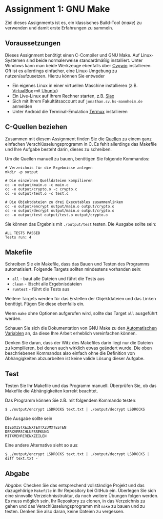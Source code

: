 # Assignment 1: GNU Make

Ziel dieses Assignments ist es, ein klassisches Build-Tool (_make_) zu verwenden und damit erste Erfahrungen zu sammeln.


## Voraussetzungen

Dieses Assignment benötigt einen C-Compiler und GNU Make. Auf Linux-Systemen sind beide normalerweise standardmäßig installiert. Unter Windows kann man beide Werkzeuge ebenfalls über [Cygwin](https://www.cygwin.com/) installieren. Oft ist es allerdings einfacher, eine Linux-Umgebung zu nutzen/aufzusetzen. Hierzu können Sie entweder

  * Ein eigenes Linux in einer virtuellen Maschine installieren (z.B. [VirtualBox](https://www.virtualbox.org) mit [Ubuntu](https://www.ubuntu.com))
  * Ein Live-Linux auf Ihrem Rechner starten, z.B. [Slax](http://www.slax.org)
  * Sich mit Ihrem Fakultätsaccount auf `jonathan.sv.hs-mannheim.de` anmelden
  * Unter Android die Terminal-Emulation [Termux](https://play.google.com/store/apps/details?id=com.termux) installieren


## C-Quellen beziehen

Zusammen mit diesem Assignment finden Sie die [Quellen](crypter/) zu einem ganz einfachen Verschlüsselungsprogramm in C. Es fehlt allerdings das Makefile und Ihre Aufgabe besteht darin, dieses zu schreiben.

Um die Quellen manuell zu bauen, benötigen Sie folgende Kommandos:

```console
# Verzeichnis für die Ergebnisse anlegen
mkdir -p output

# Die einzelnen Quelldateien kompilieren
cc -o output/main.o -c main.c
cc -o output/crypto.o -c crypto.c
cc -o output/test.o -c test.c

# Die Objektdateien zu drei Executables zusammenlinken
cc -o output/encrypt output/main.o output/crypto.o
cc -o output/decrypt output/main.o output/crypto.o
cc -o output/test output/test.o output/crypto.o
```

Sie können das Ergebnis mit `./output/test` testen. Die Ausgabe sollte sein:

```console
ALL TESTS PASSED
Tests run: 4
```


## Makefile

Schreiben Sie ein Makefile, dass das Bauen und Testen des Programms automatisiert. Folgende Targets sollten mindestens vorhanden sein:

  * `all` - baut alle Dateien und führt die Tests aus
  * `clean` - löscht alle Ergebnisdateien
  * `runtest` - führt die Tests aus

Weitere Targets werden für das Erstellen der Objektdateien und das Linken benötigt. Fügen Sie diese ebenfalls ein.

Wenn `make` ohne Optionen aufgerufen wird, sollte das Target `all` ausgeführt werden.

Schauen Sie sich die Dokumentation von GNU Make zu den [Automatischen Variablen](https://www.gnu.org/software/make/manual/html_node/Automatic-Variables.html) an, da diese Ihre Arbeit erheblich vereinfachen können.

Denken Sie daran, dass der Witz des Makefiles darin liegt nur die Dateien zu kompilieren, bei denen auch wirklich etwas geändert wurde. Die oben beschriebenen Kommandos also einfach ohne die Definition von Abhängigkeiten abzuarbeiten ist keine valide Lösung dieser Aufgabe.

## Test

Testen Sie Ihr Makefile und das Programm manuell. Überprüfen Sie, ob das Makefile die Abhängigkeiten korrekt beachtet.

Das Programm können Sie z.B. mit folgendem Kommando testen:

```console
$ ./output/encrypt LSDROCKS text.txt | ./output/decrypt LSDROCKS
```

Die Ausgabe sollte sein

```console
DIESXISTXEINXTEXTXZUMXTESTEN
DERXVERSCHLUESSEKUNG
MITXMEHRERENXZEILEN
```

Eine andere Alternative sieht so aus:

```console
$ ./output/encrypt LSDROCKS text.txt | ./output/decrypt LSDROCKS | diff text.txt -
```


## Abgabe

_Abgabe_: Checken Sie das entsprechend vollständige Projekt und das dazugehörige `Makefile` in Ihr Repository bei GitHub ein. Überlegen Sie sich eine sinnvolle Verzeichnisstruktur, da noch weitere Übungen folgen werden. Es muss möglich sein, Ihr Repository zu clonen, in das Verzeichnis zu gehen und das Verschlüsselungsprogramm mit `make` zu bauen und zu testen. Denken Sie also daran, keine Dateien zu vergessen.
